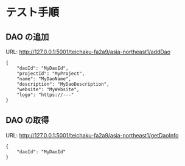 # テスト手順

## DAO の追加

URL: http://127.0.0.1:5001/teichaku-fa2a9/asia-northeast1/addDao

```
{
    "daoId": "MyDaoId",
    "projectId": "MyProject",
    "name": "MyDaoName",
    "description": "MyDaoDescription",
    "website": "MyWebsite",
    "logo": "https://---"
}
```

## DAO の取得

URL: http://127.0.0.1:5001/teichaku-fa2a9/asia-northeast1/getDaoInfo

```
{
    "daoId": "MyDaoId"
}
```
